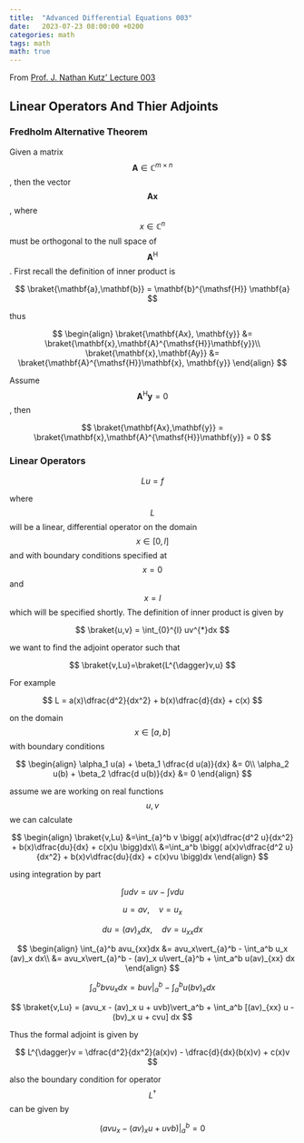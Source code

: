```yaml
---
title:  "Advanced Differential Equations 003"
date:   2023-07-23 08:00:00 +0200
categories: math
tags: math
math: true
---
```



From [Prof. J. Nathan Kutz' Lecture 003](https://faculty.washington.edu/kutz/am568/am568.html)

## Linear Operators And Thier Adjoints

### Fredholm Alternative Theorem

Given a matrix $$\mathbf{A} \in \mathbb{C}^{m\times n}$$, then the vector $$\mathbf{Ax}$$, where $$x \in \mathbb{C}^n$$ must be orthogonal to the null space of $$\mathbf{A}^{\mathsf{H}}$$. First recall the definition of inner product is

$$
\braket{\mathbf{a},\mathbf{b}} = \mathbf{b}^{\mathsf{H}} \mathbf{a}
$$

thus

$$
\begin{align}
\braket{\mathbf{Ax}, \mathbf{y}} &= \braket{\mathbf{x},\mathbf{A}^{\mathsf{H}}\mathbf{y}}\\
\braket{\mathbf{x},\mathbf{Ay}} &= \braket{\mathbf{A}^{\mathsf{H}}\mathbf{x}, \mathbf{y}}
\end{align}
$$

Assume $$\mathbf{A}^{\mathsf{H}} \mathbf{y}=0$$, then

$$
\braket{\mathbf{Ax},\mathbf{y}} = \braket{\mathbf{x},\mathbf{A}^{\mathsf{H}}\mathbf{y}} = 0
$$

### Linear Operators


$$
Lu=f
$$

where $$L$$ will be a linear, differential operator on the domain $$x\in [0,l]$$ and with boundary conditions specified at $$x=0$$ and $$x=l$$ which will be specified shortly.
The definition of inner product is given by

$$
\braket{u,v} = \int_{0}^{l} uv^{*}dx
$$

we want to find the adjoint operator such that

$$
\braket{v,Lu}=\braket{L^{\dagger}v,u}
$$

For example

$$
L = a(x)\dfrac{d^2}{dx^2} + b(x)\dfrac{d}{dx} + c(x)
$$

on the domain $$x\in[a,b]$$ with boundary conditions

$$
\begin{align}
\alpha_1 u(a) + \beta_1 \dfrac{d u(a)}{dx} &= 0\\
\alpha_2 u(b) + \beta_2 \dfrac{d u(b)}{dx} &= 0
\end{align}
$$

assume we are working on real functions $$u,v$$ we can calculate

$$
\begin{align}
\braket{v,Lu} &=\int_{a}^b v \bigg( a(x)\dfrac{d^2 u}{dx^2} + b(x)\dfrac{du}{dx} + c(x)u \bigg)dx\\
&=\int_a^b \bigg( a(x)v\dfrac{d^2 u}{dx^2} + b(x)v\dfrac{du}{dx} + c(x)vu \bigg)dx
\end{align}
$$

using integration by part

$$
\int udv = uv - \int vdu
$$

$$
u= av, \quad v =u_x
$$

$$
du = (av)_x dx, \quad dv = u_{xx}dx
$$

$$
\begin{align}
\int_{a}^b avu_{xx}dx &= avu_x\vert_{a}^b - \int_a^b u_x (av)_x dx\\
&= avu_x\vert_{a}^b - (av)_x u\vert_{a}^b + \int_a^b u(av)_{xx} dx
\end{align}
$$

$$
\int_a^b bvu_x dx = buv\vert_a^b - \int_a^b u(bv)_x dx
$$

$$
\braket{v,Lu} = (avu_x - (av)_x u + uvb)\vert_a^b + \int_a^b [(av)_{xx} u - (bv)_x u + cvu] dx
$$

Thus the formal adjoint is given by

$$
L^{\dagger}v = \dfrac{d^2}{dx^2}(a(x)v) - \dfrac{d}{dx}(b(x)v) + c(x)v
$$

also the boundary condition for operator $$L^{\dagger}$$ can be given by

$$
(avu_x - (av)_x u + uvb)\vert_a^b = 0
$$

